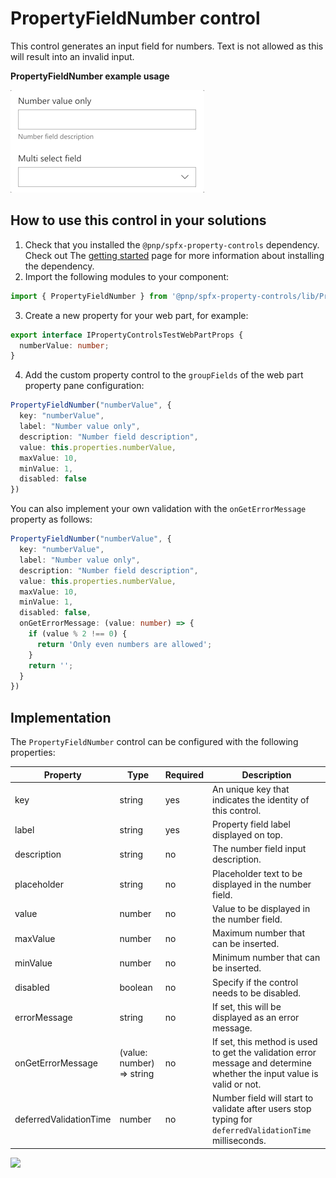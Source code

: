 # PropertyFieldNumber control

This control generates an input field for numbers. Text is not allowed as this will result into an invalid input.

**PropertyFieldNumber example usage**

![PropertyFieldNumber example](../assets/PropertyFieldNumber.gif)

## How to use this control in your solutions

1. Check that you installed the `@pnp/spfx-property-controls` dependency. Check out The [getting started](../#getting-started) page for more information about installing the dependency.
2. Import the following modules to your component:

```TypeScript
import { PropertyFieldNumber } from '@pnp/spfx-property-controls/lib/PropertyFieldNumber';
```

3. Create a new property for your web part, for example:

```TypeScript
export interface IPropertyControlsTestWebPartProps {
  numberValue: number;
}
```

4. Add the custom property control to the `groupFields` of the web part property pane configuration:

```TypeScript
PropertyFieldNumber("numberValue", {
  key: "numberValue",
  label: "Number value only",
  description: "Number field description",
  value: this.properties.numberValue,
  maxValue: 10,
  minValue: 1,
  disabled: false
})
```

You can also implement your own validation with the `onGetErrorMessage` property as follows:

```TypeScript
PropertyFieldNumber("numberValue", {
  key: "numberValue",
  label: "Number value only",
  description: "Number field description",
  value: this.properties.numberValue,
  maxValue: 10,
  minValue: 1,
  disabled: false,
  onGetErrorMessage: (value: number) => {
    if (value % 2 !== 0) {
      return 'Only even numbers are allowed';
    }
    return '';
  }
})
```

## Implementation

The `PropertyFieldNumber` control can be configured with the following properties:

| Property | Type | Required | Description |
| ---- | ---- | ---- | ---- |
| key | string | yes | An unique key that indicates the identity of this control. |
| label | string | yes | Property field label displayed on top. |
| description | string | no | The number field input description. |
| placeholder | string | no | Placeholder text to be displayed in the number field. |
| value | number | no | Value to be displayed in the number field. |
| maxValue | number | no | Maximum number that can be inserted. |
| minValue | number | no | Minimum number that can be inserted. |
| disabled | boolean | no | Specify if the control needs to be disabled. |
| errorMessage | string | no | If set, this will be displayed as an error message. |
| onGetErrorMessage | (value: number) => string | no | If set, this method is used to get the validation error message and determine whether the input value is valid or not. |
| deferredValidationTime | number | no | Number field will start to validate after users stop typing for `deferredValidationTime` milliseconds. |


![](https://telemetry.sharepointpnp.com/sp-dev-fx-property-controls/wiki/PropertyFieldNumber)
